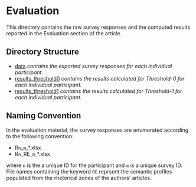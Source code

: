 # Evaluation
This directory contains the raw survey responses and the computed results reported in the Evaluation section of the article.

## Directory Structure
 * [data](../Evaluation/data) *contains the exported survey responses for each individual participant.*
 * [results_threshold0](../Evaluation/results_threshold0) *contains the results calculated for Threshold-0 for each individual participant.*
 * [results_threshold1](../Evaluation/results_threshold1) *contains the results calculated for Threshold-1 for each individual participant.*

## Naming Convention
In the evaluation material, the survey responses are enumerated according to the following convention:

* R`n`\_`m`\_*.xlsx
* R`n`\_RE\_`m`\_*.xlsx

where `n` is the a unique ID for the participant and `m` is a unique survey ID. File names containing the keyword `RE` reprsent the semantic profiles populated from the rhetorical zones of the authors' articles.

